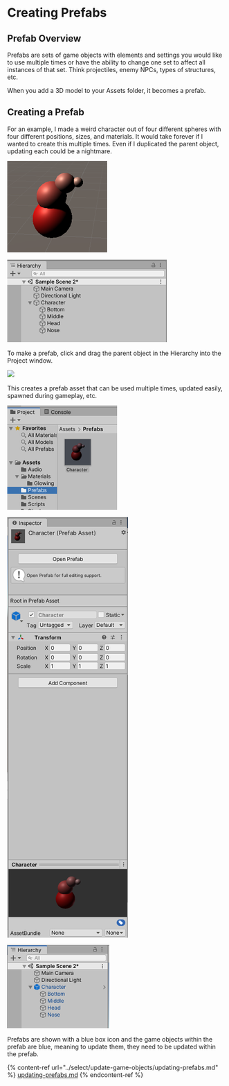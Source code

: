 # Creating Prefabs

## Prefab Overview

Prefabs are sets of game objects with elements and settings you would like to use multiple times or have the ability to change one set to affect all instances of that set. Think projectiles, enemy NPCs, types of structures, etc.

When you add a 3D model to your Assets folder, it becomes a prefab.

## Creating a Prefab

For an example, I made a weird character out of four different spheres with four different positions, sizes, and materials. It would take forever if I wanted to create this multiple times. Even if I duplicated the parent object, updating each could be a nightmare.

![Set of object in the Scene View](<../.gitbook/assets/image (96).png>)

![Hierarchy Tab view](<../.gitbook/assets/image (97).png>)

To make a prefab, click and drag the parent object in the Hierarchy into the Project window.

![](../.gitbook/assets/CreatePrefab\_01.gif)

This creates a prefab asset that can be used multiple times, updated easily, spawned during gameplay, etc.

![Project Tab view](<../.gitbook/assets/image (98).png>)

![Inspector Tab view](<../.gitbook/assets/image (99).png>)

![Hierarchy Tab view](<../.gitbook/assets/image (100).png>)

Prefabs are shown with a blue box icon and the game objects within the prefab are blue, meaning to update them, they need to be updated within the prefab.

{% content-ref url="../select/update-game-objects/updating-prefabs.md" %}
[updating-prefabs.md](../select/update-game-objects/updating-prefabs.md)
{% endcontent-ref %}

